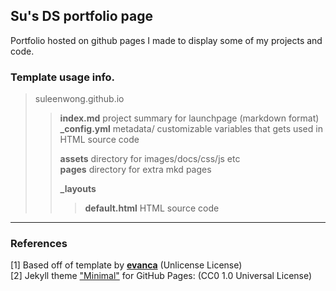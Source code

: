 ## Su's DS portfolio page
Portfolio hosted on github pages I made to display some of my projects and code.

### Template usage info.   
>suleenwong.github.io    
>>**index.md** project summary for launchpage (markdown format)  
>>**\_config.yml** metadata/ customizable variables that gets used in HTML source code  
>>  
>>**assets** directory for images/docs/css/js etc  
>>**pages** directory for extra mkd pages 
>>
>>**\_layouts**      
>>>**default.html** HTML source code   
 
  
___

### References

[1] Based off of template by [**evanca**](https://github.com/evanca/quick-portfolio) (Unlicense License)
<br>[2] Jekyll theme ["Minimal"](https://github.com/pages-themes/minimal) for GitHub Pages: (CC0 1.0 Universal License)
